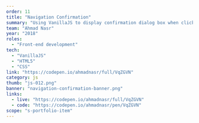 ```yaml
---
order: 11
title: "Navigation Confirmation"
summary: "Using VanillaJS to display confirmation dialog box when clicking on a link."
team: "Ahmad Nasr"
year: "2018"
roles:
  - "Front-end development"
tech:
  - "VanillaJS"
  - "HTML5"
  - "CSS"
link: "https://codepen.io/ahmadnasr/full/VqZGVN"
category: js
thumb: "js-012.png"
banner: "navigation-confirmation-banner.png"
links:
  - live: "https://codepen.io/ahmadnasr/full/VqZGVN"
  - code: "https://codepen.io/ahmadnasr/pen/VqZGVN"
scope: "s-portfolio-item"
---
```

